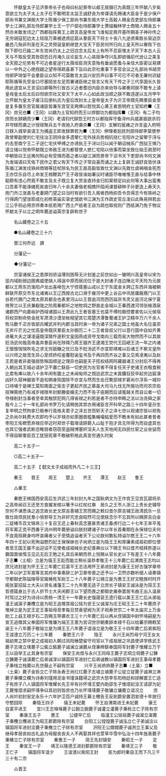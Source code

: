 <!-- { "loadSidebar": true } -->
　　怀献皇太子见济景帝长子也母曰杭妃景帝以郕王居摄已为真既三年怀献八岁矣意欲立为太子太上太子在不敢明言太监王诚舒良为帝谋请先赐诸大臣金于是少保户部尚书兼文渊阁大学士陈循少保工部尚书兼东阁大学士高榖人赐金百吏部左侍郎兼学士江渊礼部左侍郎兼学士王一宁户部右侍郎兼学士萧镃翰林学士商辂人赐金五十然亦未敢发顷之广西都指挥黄王上疏言高皇帝龙飞淮甸定鼎开基所期圣子神孙传之无穷胡寇犯边太上轻屈万乘被遮虏廷扈从羣臣天下将士十丧八九逆虏乘胜长驱迫京畿邑几殆非列圣在天之灵预诞皇躬继登大宝天下臣民何所归向上皇天所以眷陛下也陛下即位已踰二年东宫尚仍太上之旧岂念太后太上有所不忍臣惟太子天下本古人云天与不取反受其咎窃恐日月淹久议论妄生人心易摇争夺兴乱即欲循前代逊让之美复全天叙之伦势有不可近者星逆行太薇垣臣测天意殆有垂谕愿蚤与亲信大臣密议易建以一中外之心绝觊觎之望帝得疏喜甚下旨曰此宗社重事下多官会议之礼部尚书胡濙侍郎萨琦邹干会羣臣议众知不可莫敢言太监兴安厉声曰事不可已不可者无署何迟疑耶陈循等先受金口尽塞陌坐左足而署诸臣继之皆言父有天下传之子三代享国长久皆用此道宜从王言诏曰卿等所引皆古义近者耆旧内臣亦来劝导与卿奏同朕不敢专上请皇母皇太后太后曰但欲宗社又安天下太平人心如此政当顺之朕不敢违遂以五月甲午立怀献为皇太子废汪后册杭氏为皇后改封太上皇帝皇太子为沂王帝既先赐羣臣金至是复多置东宫官属诸臣皆兼东宫官支两俸以慰悦其心黄王者思明府土官知府■〈王冈〉庶兄也■〈王冈〉以嫡为土官知府而王以捍御功为都指挥■〈王冈〉有二子均庶而长銶嫡而少■〈王冈〉老请钧代銶怨王时方以都指挥守备浔州兵威甚振欲杀钧并夺銶而袭之计授球聚兵五千夜驰入府袭杀■〈王冈〉支解钧瓮瘗之诈言盗入府明日銶入城举哀请王为捕盗王即发銶罪若为■〈王冈〉伸理者廵抚刑部侍郎李棠使参政曾翚副使刘仁宅往治王阴持金多遗翚仁宅外挟兵势相抗挠仁宅阳许之留翚于浔与约去至南宁王二子迓仁宅伏甲缚之亦诱执王于浔以归以闻于朝诏械系广西狱王惧乃请立储以悦帝怀献既立帝赦王进为都督使人摭仁宅陷以他事而棠坐致仕始王疏至时中朝皆曰王远夷何知必有受赂而惎之者以疑江渊而景帝下诏书天下吏部尚书何文渊为发端语曰天佑下民作之君父有天下传之子常自喜而诵之太上复辟王诚舒良皆伏诛陈循江渊发戍铁岭商辂等廷杖除名为民王直高榖皆致仕文渊以先致仕虞祸咽金死而王亦饮乐自尽上命发王棺鞭其尸王子政皆诛始署议时诸臣尽唯唯惟王直与给事中林聪颇有违心然竟不敢言及太子既立复大赏金直持金归扣案顿足曰此何等大事出蛮夷口吾辈不能诤媿死矣直归年八十余夫妻偕老相携阡陌闲课督耕种子孙更迭上寿天久雨门外江涨直与老妻踦门望之曰当时有欲引吾入阁者西杨抑吾令吾得志今有铁岭之行得踦门望涨耶成化初修英庙实录史馆欲书江渊为王作疏史官丘浚曰此殊易辨若出江公手则必用京师奏本纸若用广西土产纸者王自为疏也取视则广西纸渊乃免于物议怀献太子以立之明年薨追谥英宗复辟称世子 

　　名山藏卷之三十五 

　　●名山藏卷之三十六 

　　晋江何乔远　譔 

　　分藩记一 

　　◆分藩记一 

　　宗室诸侯王之患厚则骄溢薄则困辱无计划鉴之前世如出一辙明兴高皇帝以宋为惩内域削弱边圉弗威使胡人得逞中原而居闰位于是大封诸子连边陲北平天险为元故都以王燕东历渔阳卢龙出喜峰包大宁控葆塞山戎以王宁东度渝关跨辽东西并海被朝鲜联开原交市东北诸夷以王辽西按古北口濒于雍河中更上谷云中巩居庸蔽鴈门以王谷若代鴈门之南太原其都会也表里河山以王晋逾河而西历延庆韦灵又逾河北保宁夏倚贺兰以王庆兼殽陇之险周秦都圻之地牧垌之野直走金城以王秦西渡河领张掖酒泉诸郡西尸向嘉峪护西域诸国以王肃此九王者皆塞王也莫不傅险陿控要害佐以元侯宿将权崇制命势金抚军肃清沙漠垒帐相望其它周楚济潭鲁蜀诸王护卫精卒万六千余人牧马数千疋亦皆部兵耀武并列内郡当其时承一帝为诸子兄弟之国土地虽大名位虽崇无斧斤芒刃之忧高皇帝既厌羣臣太孙御历二十二王者皆叔父行以意行国中自如齐黄进鼌大夫之谋凌逼既深猜忤遂积文皇因燕成资夺戈南向三载而易大物然而不以其故贬汤武何哉高帝虽弃羣臣尚在陟降乃周王锢齐王逮湘王焚代王囚岷王流一年之内诸王懔懔惴惴吹毛之求无穷舐糠之忧已及不贬汤武不亦宜耶靖难以后诸王不察文皇所以兴师之故竞生异心至烦挢枉鉴覆慰谕玺书及于再四而齐谷之事又见焉凌夷以及赵王若是者非直强弱势殊固顺逆之理异也嗣是天子揽权结网阿藏器诸王分封后不得再入朝出其王城必请护卫不置亡繇臣一切吏民为左官者不得复任天子吏诸王衣租食税比君有庳以故八十余年闲有圜土之未闻甸师之戮迨武宗之末寘鐇狂狡卒起穷边宸濠凶奸久窥神器皆不逾旬朔身殒国除不亦宜与然而生齿日繁邸禄岁窘尚尔浮系一城仰口待哺于是裨王莫知南面之愉支子更起齐民之慕虽大司马九伐无所施功而司农宗伯技殚筴绝乃有减岁禄限年封额媵妾婚无力而不告子逾期而后请冤越关而自讼者一切夺禄削封当事者至幸其触禁犯网几得省禄之利若是者不亦持申韩之法以治尧舜之家哉今上二十一年礼部尚书罗万化请稍弛其禁亦用诸臣言开科举之路三十四年皇孙生复申明之然拘挛巳极奉行竟格夫君子之泽五世而斩天子之泽七世以观诸宗皆以袒免之杀尚尔耗费大农即均予以岁禄亦如豕圈兽槛集蝇嘬蛄爱而不教未有如此甚者昔者枣阳王佑楒愿弃禄应举近时郑世子载堉请辞爵入山耻于抱才具无所得为而自虚其也也其它强者武断恣睢弱者窃窃至盗贼博塞奸淫夫人生天地闲无四民仕宦之业坐姇而不得自聊羣臣百工犹狃宪章不敢破积格此真变穷通久时矣 

　　高二十五子一 

　　○高二十五子一 

　　高二十五子 【 懿文太子成祖而外凡二十三王】 

　　秦王　　晋王　　周王　　楚上　　齐王　　潭王　　赵王　　鲁王 

　　△秦王 

　　秦愍王樉国西安高后生洪武三年封封九年之国耿炳文为王作宫王见宫瓦碧将杀之高帝闻召王还至方食擢发绾以箸予以红杖红桊　居久之王市人浙江上责长史辅导奈何不谏悉诛之追念故长史文原吉善辅王赏而赐之敕曰昔尔原吉辅王政清民乐一旦致仕政烦民扰羣小憸邪导王为非奸宄忠良昭然可见使朕念尔不忘其所以赐原吉白金二锭楮币百文锦帛三十复召王还上春秋高念塞甚责诸王备虏行边二十七年王率平羗将军寗正克平西番于洮州明年薨册谥曰朕封建诸子尔以年长首秦期在永保禄位夫何不良竟殒厥身呜呼哀痛者父子至情追谥者天下公论朕何敢私特谥尔愍王王二十六年年四十王妃以死殉谥愍烈妃王保保妹也子尚炳立是为隐王王和厚廉素成祖初即位使者至王国王屡不出迎诏不见使者成祖械长史纪善典仪以下赐王书曰昔齐桓拜胙遂以霸国晋侯惰玉见讥无后王勉之礼其后来朝而恭上悦赐从官长史以下有差王十八年薨子志■〈土桓〉立是为僖王王龁而能立稍长温恭孝敬王十三年薨亡后渭南王志均以庶兄进封是为怀王王三年薨亡后富平王志洁用怀王弟进封是为康王王好古强学章帝二年以护卫军嵩等言其府中事奏辞三护卫章帝褒之还予以一卫然亦数听细人诬奏镇守都御史陈镒陵辱官属棰死军尉王二十八年薨子公锡立是为惠王王好文睦族时时开阁张宴招延士大夫以贤名诸藩王二十九年薨无适子立庶长子镇安王诚泳是为简王王哲德箴身比于古人折节士大夫闲郡王以下望而畏之都御史雍泰罢居韦曲王出入温泉时驾过之好为诗诗以质杨一清王十一年薨长史强晟裒王遗行载以美王王亡后从弟临潼王诚澯子兼欆立是为昭王追赠其祖公铭为安王父诚澯为庄王昭王王二十年薨庶子惟焯立是为定王定王事祖母至孝每旦焚香望阙为天子祝寿世宗二十年太庙灾上万金助工上益王禄岁石二百赐玉带袭衣王三十六年薨亡后以再从侄镇国中尉怀埢嗣是为宣王追赠其父奉国将军惟燫为端王王善为宫词世宗朝奏辞本禄千石以给蕃宗赐敕奖谕王十八年薨子敬镕立是为靖王王八年薨子谊澏立是为敬王王十四年薨亡后弟紫阳王谊漶立万历二十三年薨 
　　秦愍王六子 
　　隐王 
　　永兴王尚烈母宁河王女太祖幼育之禁中爱之成祖初入朝过凤阳棰楚留守司官以下成祖居之巩昌使讲学练武王薨子志墣立墣薨子公鉐立鉐薨子诚澜立澜薨从侄秉榉繇奉国将军封薨子惟耀立万于王以自举王止其身有宗室 
　　保安王尚煜与永兴王同母王薨子志垌立垌薨子公錬立錬薨子诚潢薨亡后弟诚渌以镇国将军进封亡后弟诚教以镇国将军进封王事母孝薨子秉栈立栈薨以先世蘖止不嗣有宗室 
　　兴平王尚烐烐薨子志■〈土臬〉立■〈土臬〉薨子金铄立亡子除永寿王尚灴灴薨子志埴立埴薨子公锭立锭薨子诚淋立淋薨子秉欓立欓为诗寿刘瑾用泥金书瑾诛籍得之武宗大怒李东阳杨廷和捄解罢王亡适子有庶子八人镇国将军惟耀长先王卒有孙怀墡王嬖内助邵生子惟燱妃没王请邵为妃王薨惟燱求嗣怀墡争曰其初则皆庶也乃长怀墡墡薨子敬镛立镛薨立谊况立 
　　庶人尚炌初封安定永乐十六年护卫百户诚持王募士檄告王反削爵安置泗宣德十年放归守愍园除 
　　秦隐王四子 
　　僖王未妃薨 
　　怀王自渭南进王未妃薨 
　　康王自富平进王 
　　宜川王志堢堢薨子公鋺立鋺薨子诚灌立灌薨子秉栎立亡子除有宗室 
　　秦康王五子 
　　惠王 
　　公键卒亡后 
　　临潼王公铭铭薨子诚澯立澯薨子秉欆立欆进王为昭王郡爵除有宗室 
　　合阳工公镗镗薨子诚泓立亡子弟诚浍以镇国将军进封浍薨子秉檄立亡子除有宗室 
　　汧阳王公鏳鏳薨子诚洌立王事父及继母孝居丧如古礼追为母服丧丧夫人不再娶其祥也萱草华雪中弘治十四年旌表薨子秉楱立亡子除有宗室 
　　秦惠王一子 
　　简王先封镇安 
　　秦昭王一子 
　　定王 
　　秦宣王一子 
　　靖王以隆德王进封郡爵除有宗室 
　　秦靖王三子 
　　敬王亡子 
　　镇国将军谊夕 
　　王谊漶以紫阳王封 
　　臣为郎时秦自王而下凡三千三十有二宗 

　　△晋王 

